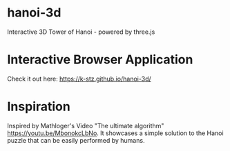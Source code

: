 # hanoi-3d
Interactive 3D Tower of Hanoi - powered by three.js

# Interactive Browser Application
Check it out here: https://k-stz.github.io/hanoi-3d/

# Inspiration
Inspired by Mathloger's Video "The ultimate algorithm" https://youtu.be/MbonokcLbNo. It showcases a simple solution to the Hanoi puzzle that can be easily performed by humans.
